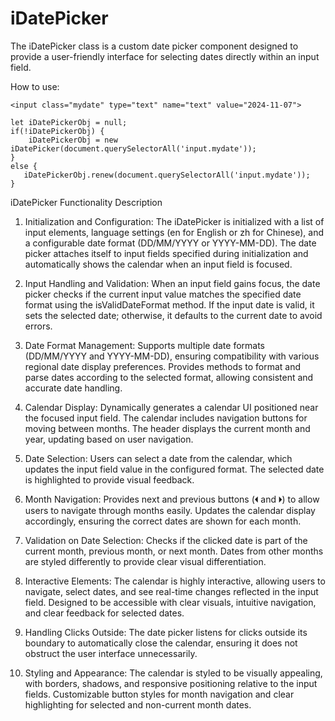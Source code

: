 
# iDatePicker
The iDatePicker class is a custom date picker component designed to provide a user-friendly interface for selecting dates directly within an input field.

How to use:

    <input class="mydate" type="text" name="text" value="2024-11-07">
    
    let iDatePickerObj = null;
    if(!iDatePickerObj) {
	    iDatePickerObj = new iDatePicker(document.querySelectorAll('input.mydate'));
    }
    else {
	   iDatePickerObj.renew(document.querySelectorAll('input.mydate'));
    }

iDatePicker Functionality Description
1. Initialization and Configuration:
The iDatePicker is initialized with a list of input elements, language settings (en for English or zh for Chinese), and a configurable date format (DD/MM/YYYY or YYYY-MM-DD).
The date picker attaches itself to input fields specified during initialization and automatically shows the calendar when an input field is focused.

2. Input Handling and Validation:
When an input field gains focus, the date picker checks if the current input value matches the specified date format using the isValidDateFormat method.
If the input date is valid, it sets the selected date; otherwise, it defaults to the current date to avoid errors.

3. Date Format Management:
Supports multiple date formats (DD/MM/YYYY and YYYY-MM-DD), ensuring compatibility with various regional date display preferences.
Provides methods to format and parse dates according to the selected format, allowing consistent and accurate date handling.


4. Calendar Display:
Dynamically generates a calendar UI positioned near the focused input field. The calendar includes navigation buttons for moving between months.
The header displays the current month and year, updating based on user navigation.

5. Date Selection:
Users can select a date from the calendar, which updates the input field value in the configured format.
The selected date is highlighted to provide visual feedback.

7. Month Navigation:
Provides next and previous buttons (🞀 and 🞂) to allow users to navigate through months easily.
Updates the calendar display accordingly, ensuring the correct dates are shown for each month.

8. Validation on Date Selection:
Checks if the clicked date is part of the current month, previous month, or next month. Dates from other months are styled differently to provide clear visual differentiation.

9. Interactive Elements:
The calendar is highly interactive, allowing users to navigate, select dates, and see real-time changes reflected in the input field.
Designed to be accessible with clear visuals, intuitive navigation, and clear feedback for selected dates.


10. Handling Clicks Outside:
The date picker listens for clicks outside its boundary to automatically close the calendar, ensuring it does not obstruct the user interface unnecessarily.

11. Styling and Appearance:
The calendar is styled to be visually appealing, with borders, shadows, and responsive positioning relative to the input fields.
Customizable button styles for month navigation and clear highlighting for selected and non-current month dates.
